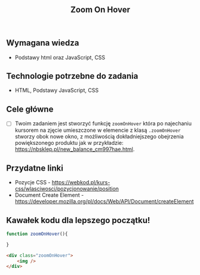 <h2 align="center">Zoom On Hover</h2>

<br>

## Wymagana wiedza

- Podstawy html oraz JavaScript, CSS


## Technologie potrzebne do zadania

- HTML, Podstawy JavaScript, CSS

## Cele główne

* [ ] Twoim zadaniem jest stworzyć funkcję `zoomOnHover` która po najechaniu kursorem na zjęcie umieszczone w elemencie z klasą  `.zoomOnHover`  stworzy obok nowe okno, z możliwością dokładniejszego obejrzenia powiększonego produktu jak w przykładzie: https://nbsklep.pl/new_balance_cm997hae.html.


## Przydatne linki

- Pozycje CSS - https://webkod.pl/kurs-css/wlasciwosci/pozycjonowanie/position
- Document Create Element - https://developer.mozilla.org/pl/docs/Web/API/Document/createElement

## Kawałek kodu dla lepszego początku!

```javascript
function zoomOnHover(){

}
```

```html
<div class="zoomOnHover">
    <img />
</div>

```